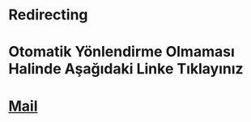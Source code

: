 <html lang="en" xml:lang="en" xmlns="http://www.w3.org/1999/xhtml">

<head>
    <meta http-equiv="Content-Type" content="text/html; charset=utf-8" />
    <meta http-equiv="refresh" content="1;URL=mailto:rektor@metu.edu.tr?subject=Alternatif%20Notlandırma%20Sistemi&cc=kok@metu.edu.tr,tgencoz@metu.edu.tr,ahmety@metu.edu.tr,zeyrek@metu.edu.tr,orahmet@metu.edu.tr,balkan@metu.edu.tr,neriman@metu.edu.tr,rsari@metu.edu.tr,ozgul@metu.edu.tr,kyasar@metu.edu.tr,dezeyrek@metu.edu.tr,ougur@metu.edu.tr,sabaris@metu.edu.tr,kalipcil@metu.edu.tr,gtuncer@metu.edu.tr,bkirkici@metu.edu.tr" />
    <link rel="stylesheet" type="text/css" href="css/style.css">
    <title>Redirect to mail</title>
</head>

<body>
    <div class='body'>
        <span>
            <span></span>
            <span></span>
            <span></span>
            <span></span>
        </span>
        <div class='base'>
            <span></span>
            <div class='face'></div>
        </div>
    </div>
    <div class='longfazers'>
        <span></span>
        <span></span>
        <span></span>
        <span></span>
    </div>
    <h1>Redirecting</h1>
</body>

</html>

# Otomatik Yönlendirme Olmaması Halinde Aşağıdaki Linke Tıklayınız
# [Mail](mailto:rektor@metu.edu.tr?subject=Alternatif%20Notlandırma%20Sistemi&cc=kok@metu.edu.tr,tgencoz@metu.edu.tr,ahmety@metu.edu.tr,zeyrek@metu.edu.tr,orahmet@metu.edu.tr,balkan@metu.edu.tr,neriman@metu.edu.tr,rsari@metu.edu.tr,ozgul@metu.edu.tr,kyasar@metu.edu.tr,dezeyrek@metu.edu.tr,ougur@metu.edu.tr,sabaris@metu.edu.tr,kalipcil@metu.edu.tr,gtuncer@metu.edu.tr,bkirkici@metu.edu.tr)